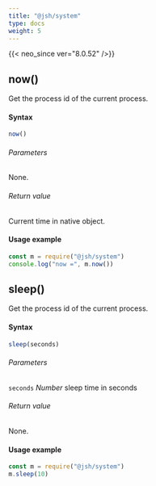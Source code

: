 ```yaml
---
title: "@jsh/system"
type: docs
weight: 5
---
```


{{< neo_since ver="8.0.52" />}}

## now()

Get the process id of the current process.

<h4>Syntax</h4>

```js
now()
```

<h6>Parameters</h6>

None.

<h6>Return value</h6>

Current time in native object.

<h4>Usage example</h4>

```js {linenos=table,linenostart=1}
const m = require("@jsh/system")
console.log("now =", m.now())
```

## sleep()

Get the process id of the current process.

<h4>Syntax</h4>

```js
sleep(seconds)
```

<h6>Parameters</h6>

`seconds` *Number* sleep time in seconds

<h6>Return value</h6>

None.

<h4>Usage example</h4>

```js {linenos=table,linenostart=1}
const m = require("@jsh/system")
m.sleep(10)
```
